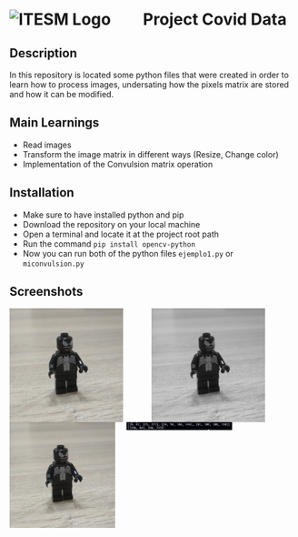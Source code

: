 #  <img src="https://libreria-ditesa.com/media/catalog/category/pngwing.com.png" alt="ITESM Logo" style="float: center; margin-right: 50px;" width="200"/> Project Covid Data

## Description
In this repository is located some python files that were created in order to learn how to process images, undersating how the pixels matrix are stored and how it can be modified. 

## Main Learnings 
* Read images 
* Transform the image matrix in different ways (Resize, Change color)
* Implementation of the Convulsion matrix operation

## Installation
* Make sure to have installed python and pip
* Download the repository on your local machine
* Open a terminal and locate it at the project root path 
* Run the command <code>pip install opencv-python</code>
* Now you can run both of the python files <code>ejemplo1.py</code> or <code>miconvulsion.py</code>

## Screenshots

<img src="./imagen.jpg" alt="Root Image" style="float: left; margin-right: 50px;" width="200"/> <img src="./grayimagen.jpg" alt="Transformed Image" style="float: left; margin-right: 50px;" width="200"/> <img src="resizeimagen.jpg" alt="Image Resized " style="float: left; margin-right: 20px;" width="186"/> <img src="Convulsion.png" alt="Convulsion Operation" style="float: left; margin-right: 50px;" width="186"/> 
